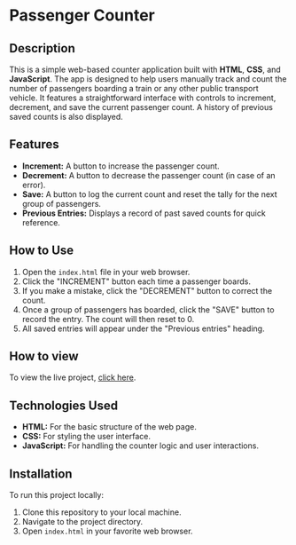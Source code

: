 # Passenger Counter

## Description

This is a simple web-based counter application built with **HTML**, **CSS**, and **JavaScript**. The app is designed to help users manually track and count the number of passengers boarding a train or any other public transport vehicle. It features a straightforward interface with controls to increment, decrement, and save the current passenger count. A history of previous saved counts is also displayed.

## Features

- **Increment:** A button to increase the passenger count.
- **Decrement:** A button to decrease the passenger count (in case of an error).
- **Save:** A button to log the current count and reset the tally for the next group of passengers.
- **Previous Entries:** Displays a record of past saved counts for quick reference.

## How to Use

1.  Open the `index.html` file in your web browser.
2.  Click the "INCREMENT" button each time a passenger boards.
3.  If you make a mistake, click the "DECREMENT" button to correct the count.
4.  Once a group of passengers has boarded, click the "SAVE" button to record the entry. The count will then reset to 0.
5.  All saved entries will appear under the "Previous entries" heading.

## How to view

To view the live project, [click here](https://passenger-counter-golden.netlify.app/).

## Technologies Used

- **HTML:** For the basic structure of the web page.
- **CSS:** For styling the user interface.
- **JavaScript:** For handling the counter logic and user interactions.

## Installation

To run this project locally:

1.  Clone this repository to your local machine.
2.  Navigate to the project directory.
3.  Open `index.html` in your favorite web browser.

